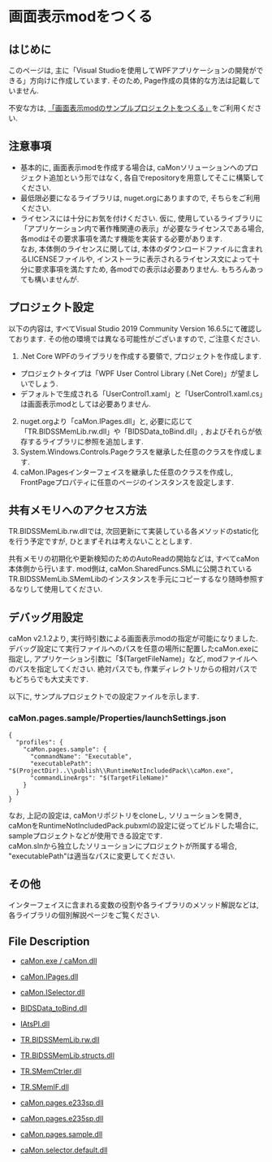 # 画面表示modをつくる

## はじめに
このページは, 主に「Visual Studioを使用してWPFアプリケーションの開発ができる」方向けに作成しています.  そのため, Page作成の具体的な方法は記載していません.

不安な方は, [「画面表示modのサンプルプロジェクトをつくる」](./make_pagemod_sample/readme.md)をご利用ください.

## 注意事項
- 基本的に, 画面表示modを作成する場合は, caMonソリューションへのプロジェクト追加という形ではなく, 各自でrepositoryを用意してそこに構築してください.
- 最低限必要になるライブラリは, nuget.orgにありますので, そちらをご利用ください.
- ライセンスには十分にお気を付けください.  仮に, 使用しているライブラリに「アプリケーション内で著作権関連の表示」が必要なライセンスである場合, 各modはその要求事項を満たす機能を実装する必要があります.  
  なお, 本体側のライセンスに関しては, 本体のダウンロードファイルに含まれるLICENSEファイルや, インストーラに表示されるライセンス文によって十分に要求事項を満たすため, 各modでの表示は必要ありません.  もちろんあっても構いませんが.


## プロジェクト設定
以下の内容は, すべてVisual Studio 2019 Community Version 16.6.5にて確認しております.  その他の環境では異なる可能性がございますので, ご注意ください.
1. .Net Core WPFのライブラリを作成する要領で, プロジェクトを作成します.
  - プロジェクトタイプは「WPF User Control Library (.Net Core)」が望ましいでしょう.
  - デフォルトで生成される「UserControl1.xaml」と「UserControl1.xaml.cs」は画面表示modとしては必要ありません.
2. nuget.orgより「caMon.IPages.dll」と, 必要に応じて「TR.BIDSSMemLib.rw.dll」や「BIDSData_toBind.dll」, およびそれらが依存するライブラリに参照を追加します.
3. System.Windows.Controls.Pageクラスを継承した任意のクラスを作成します.
4. caMon.IPagesインターフェイスを継承した任意のクラスを作成し, FrontPageプロパティに任意のページのインスタンスを設定します.


## 共有メモリへのアクセス方法
TR.BIDSSMemLib.rw.dllでは, 次回更新にて実装している各メソッドのstatic化を行う予定ですが, ひとまずそれは考えないこととします.

共有メモリの初期化や更新検知のためのAutoReadの開始などは, すべてcaMon本体側から行います.  mod側は, caMon.SharedFuncs.SMLに公開されているTR.BIDSSMemLib.SMemLibのインスタンスを手元にコピーするなり随時参照するなりして使用してください.


## デバッグ用設定
caMon v2.1.2より, 実行時引数による画面表示modの指定が可能になりました.  デバッグ設定にて実行ファイルへのパスを任意の場所に配置したcaMon.exeに指定し, アプリケーション引数に「$(TargetFileName)」など, modファイルへのパスを指定してください.  絶対パスでも, 作業ディレクトリからの相対パスでもどちらでも大丈夫です.

以下に, サンプルプロジェクトでの設定ファイルを示します.

### caMon.pages.sample/Properties/launchSettings.json
~~~
{
  "profiles": {
    "caMon.pages.sample": {
      "commandName": "Executable",
      "executablePath": "$(ProjectDir)..\\publish\\RuntimeNotIncludedPack\\caMon.exe",
      "commandLineArgs": "$(TargetFileName)"
    }
  }
}
~~~
なお, 上記の設定は, caMonリポジトリをcloneし, ソリューションを開き, caMonをRuntimeNotIncludedPack.pubxmlの設定に従ってビルドした場合に, sampleプロジェクトなどが使用できる設定です.  
caMon.slnから独立したソリューションにプロジェクトが所属する場合, "executablePath"は適当なパスに変更してください.


## その他
インターフェイスに含まれる変数の役割や各ライブラリのメソッド解説などは, 各ライブラリの個別解説ページをご覧ください.


## File Description
- [caMon.exe / caMon.dll](./file_desc/caMon.exe.md)
- [caMon.IPages.dll](./file_desc/caMon.IPages.dll.md)
- [caMon.ISelector.dll](./file_desc/caMon.ISelector.dll.md)

- [BIDSData_toBind.dll](./file_desc/BIDSData_toBind.dll.md)
- [IAtsPI.dll](./file_desc/IAtsPI.dll.md)
- [TR.BIDSSMemLib.rw.dll](./file_desc/TR.BIDSSMemLib.rw.dll.md)
- [TR.BIDSSMemLib.structs.dll](./file_desc/TR.BIDSSMemLib.structs.dll.md)
- [TR.SMemCtrler.dll](./file_desc/TR.SMemCtrler.dll.md)
- [TR.SMemIF.dll](./file_desc/TR.SMemIF.dll.md)

- [caMon.pages.e233sp.dll](./file_desc/caMon.pages.e233sp.dll.md)
- [caMon.pages.e235sp.dll](./file_desc/caMon.pages.e235sp.dll.md)
- [caMon.pages.sample.dll](./file_desc/caMon.pages.sample.dll.md)
- [caMon.selector.default.dll](./file_desc/caMon.selector.default.dll.md)

